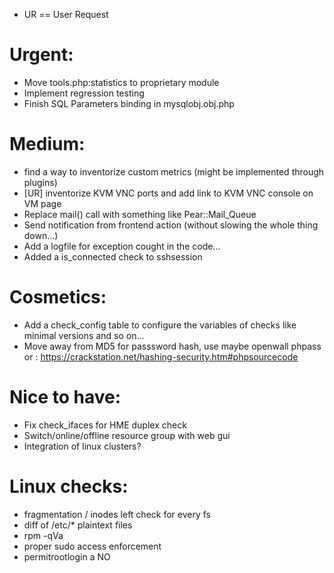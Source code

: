 * UR == User Request

Urgent:
========

 - Move tools.php:statistics to proprietary module
 - Implement regression testing
 - Finish SQL Parameters binding in mysqlobj.obj.php

Medium:
========

 - find a way to inventorize custom metrics (might be implemented through plugins)
 - [UR] inventorize KVM VNC ports and add link to KVM VNC console on VM page
 - Replace mail() call with something like Pear::Mail_Queue
 - Send notification from frontend action (without slowing the whole thing down...)
 - Add a logfile for exception cought in the code...
 - Added a is_connected check to sshsession

Cosmetics:
========

 - Add a check_config table to configure the variables of checks like minimal versions and so on...
 - Move away from MD5 for passsword hash, use maybe openwall phpass or : https://crackstation.net/hashing-security.htm#phpsourcecode

Nice to have:
========

 - Fix check_ifaces for HME duplex check
 - Switch/online/offline resource group with web gui
 - Integration of linux clusters?
 
Linux checks:
========

 - fragmentation / inodes left check for every fs
 - diff of /etc/* plaintext files
 - rpm -qVa
 - proper sudo access enforcement
 - permitrootlogin a NO

